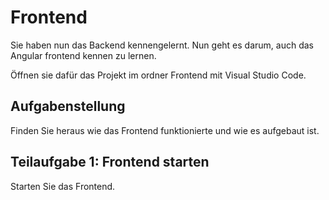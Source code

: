 # Frontend

Sie haben nun das Backend kennengelernt. Nun geht es darum, auch das Angular frontend kennen zu lernen.

Öffnen sie dafür das Projekt im ordner Frontend mit Visual Studio Code.

## Aufgabenstellung

Finden Sie heraus wie das Frontend funktionierte und wie es aufgebaut ist.

## Teilaufgabe 1: Frontend starten

Starten Sie das Frontend.
